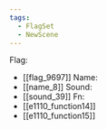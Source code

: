 ```yaml
---
tags:
  - FlagSet
  - NewScene
---
```

Flag:
- [[flag_9697]]
Name:
- [[name_8]]
Sound:
- [[sound_39]]
Fn:
- [[e1110_function14]]
- [[e1110_function15]]
